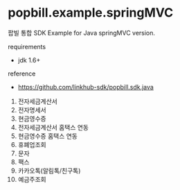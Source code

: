 popbill.example.springMVC
=========================

팝빌 통합 SDK Example for Java springMVC version.
 
requirements 
 * jdk 1.6+

reference
 * https://github.com/linkhub-sdk/popbill.sdk.java

1. 전자세금계산서
2. 전자명세서
3. 현금영수증
4. 전자세금계산서 홈택스 연동
5. 현금영수증 홈택스 연동
6. 휴폐업조회
7. 문자
8. 팩스
9. 카카오톡(알림톡/친구톡)
10. 예금주조회